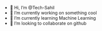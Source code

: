 - 👋 Hi, I’m @Tech-Sahil
- 👀 I’m currently working on something cool
- 🌱 I’m currently learning Machine Learning 
- 💞️ I’m looking to collaborate on github

<!---
Tech-Sahil/Tech-Sahil is a ✨ special ✨ repository because its `README.md` (this file) appears on your GitHub profile.
You can click the Preview link to take a look at your changes.
--->
